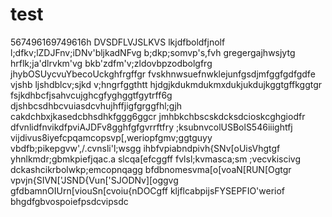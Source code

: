 # test
567496169749616h
DVSDFLVJSLKVS
lkjdfboldfjnolf
l;dfkv;lZDJFnv;iDNv'bljkadNFvg
b;dkp;somvp's,fvh
gregergajhwsjytg
hrflk;ja'dlrvkm'vg
bkb'zdfm'v;zldovbpzodbolgfrg
jhybOSUycvuYbecoUckghfrgffgr
fvskhnwsuefnwklejunfgsdjmfggfgdfgdfe
vjshb ljshdblcv;sjkd v;hngrfggthtt
hjdgjkdukmdukmxdukjukdujkggtgffkggtgr
fsjkdhbcfjsahvcujghcgfyghggtfgytrff6g
djshbcsdhbcvuiasdcvhujhffjigfgrggfhl;gjh
cakdchbxjkasedcbhsdhkfggg6ggcr
jmhbkchbscskdcksdcioskcghgiodfr
dfvnlidfnvikdfpviAJDFv8gghfgfgvrrftfry
;ksubnvcolUSBolS546iiightfj
vijdivus8iyefcpqamcopsvp[,weriopfgmv;ggtguyy
vbdfb;pikepgvw',/.cvnsli'l;wsgg
ihbfvpiabndpivh{SNv[oUisVhgtgf
yhnlkmdr;gbmkpiefjqac.a slcqa[efcggff
fvlsl;kvmasca;sm ;vecvkiscivg
dckashcikrbolwkp;emcopnqagg
bfdbnomesvma[o[voaN[RUN[Ogtgr
vpvjn{SIVN['JSND{Vun['SJODNv][oggvg
gfdbamnOIUrn[viouSn[cvoiu{nDOCgff
kljflcabpijsFYSEPFIO'weriof
bhgdfgbvospoiefpsdcvipsdc
